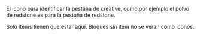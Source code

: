 El ícono para identificar la pestaña de creative, como por ejemplo el polvo de redstone es para la pestaña de redstone.

Solo items tienen que estar aquí. Bloques sin item no se verán como íconos.